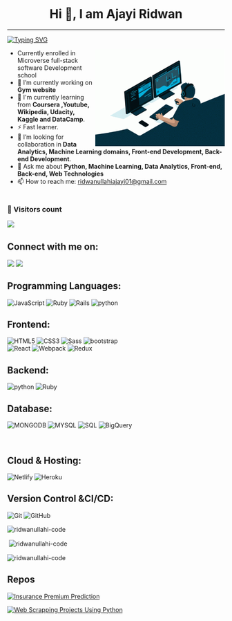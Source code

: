 <h1 align='center' style = 'margin-top:50px'>Hi 👋, I am Ajayi Ridwan</h1><hr>

[![Typing SVG](https://readme-typing-svg.demolab.com?font=Fira+Code&size=40&pause=1000&center=true&vCenter=true&width=1000&height=52&lines=Enrolled+in+Microverse;Full-stack+Software+Developer;Aspirant+Data+Science)](https://git.io/typing-svg)

<img align = 'right' alt = 'coding' width='300' src='https://github.com/Abhishek20182/Abhishek20182/blob/main/coding.gif'>

- Currently enrolled in Microverse full-stack software Development school
- 🔭 I’m currently working on **Gym website**
- 🌱 I'm currently learning from **Coursera ,Youtube, Wikipedia, Udacity, Kaggle and DataCamp**.
- ⚡️ Fast learner.
- 👯 I’m looking for collaboration in **Data Analytics, Machine Learning domains, Front-end Development, Back-end Development**.
- 💬 Ask me about **Python, Machine Learning, Data Analytics, Front-end, Back-end, Web Technologies**
- 📫 How to reach me: ridwanullahiajayi01@gmail.com
<br><br>

<h3> 👱 Visitors count </h3>
<img src="https://profile-counter.glitch.me/Ridwanullahi-code/count.svg" />

<b><h2>Connect with me on:</h2></b>
<a href="https://twitter.com/Ridwanullahi22"><img src="https://img.shields.io/badge/twitter-0D95E8?style=for-the-badge&logo=twitter&logoColor=white"/></a>
<a href="https://www.linkedin.com/in/ajayi-ridwan-2a1515199/"><img height="30px" src="https://img.shields.io/badge/linkedin-8E2DE2?style=for-the-badge&logo=google%20chrome&logoColor=white"/></a>

<h2><b>Programming Languages:</b></h2>

![JavaScript](https://img.shields.io/badge/-JavaScript-grey?style=for-the-badge&logo=javascript&logoColor=white&labelColor=8E2DE2)
![Ruby](https://img.shields.io/badge/-ruby-grey?style=for-the-badge&logo=Ruby&logoColor=white&labelColor=8E2DE2)
![Rails](https://img.shields.io/badge/-Rails-grey?style=for-the-badge&logo=Markdown&logoColor=white&labelColor=8E2DE2)
![python](https://img.shields.io/badge/-python-grey?style=for-the-badge&logo=python&logoColor=white&labelColor=8E2DE2)

<h2><b>Frontend:</b></h2>

![HTML5](https://img.shields.io/badge/html%205-grey?style=for-the-badge&logo=html5&logoColor=white&labelColor=8E2DE2)
![CSS3](https://img.shields.io/badge/css%203-grey?style=for-the-badge&logo=css3&logoColor=white&labelColor=8E2DE2)
![Sass](https://img.shields.io/badge/sass-grey?style=for-the-badge&logo=sass&logoColor=white&labelColor=8E2DE2)
![bootstrap](https://img.shields.io/badge/-bootstrap-grey?style=for-the-badge&logo=bootstrap&logoColor=white&labelColor=8E2DE2)
<br>
![React](https://img.shields.io/badge/-react-grey?style=for-the-badge&logo=react&logoColor=white&labelColor=8E2DE2)
![Webpack](https://img.shields.io/badge/-webpack-grey?style=for-the-badge&logo=webpack&logoColor=white&labelColor=8E2DE2)
![Redux](https://img.shields.io/badge/-redux-grey?style=for-the-badge&logo=redux&logoColor=white&labelColor=8E2DE2)
<br>
<h2><b>Backend:</b></h2>

![python](https://img.shields.io/badge/-python-grey?style=for-the-badge&logo=python&logoColor=white&labelColor=8E2DE2)
![Ruby](https://img.shields.io/badge/-ruby-grey?style=for-the-badge&logo=Ruby&logoColor=white&labelColor=8E2DE2)
<br>
<h2><b>Database:</b></h2>

![MONGODB](https://img.shields.io/badge/-mongodb-grey?style=for-the-badge&logo=mongodb&logoColor=white&labelColor=8E2DE2)
![MYSQL](https://img.shields.io/badge/-mysql-grey?style=for-the-badge&logo=mysql&logoColor=white&labelColor=8E2DE2)
![SQL](https://img.shields.io/badge/-sql-8E2DE2?style=for-the-badge&logo=sql&logoColor=white&labelColor=8E2DE2)
![BigQuery](https://img.shields.io/badge/-bigquery-8E2DE2?style=for-the-badge&logo=bigquery&logoColor=white&labelColor=8E2DE2)

<br>
<h2>Cloud & Hosting:</h2>

![Netlify](https://img.shields.io/badge/-netlify-grey?style=for-the-badge&logo=netlify&logoColor=white&labelColor=8E2DE2)
![Heroku](https://img.shields.io/badge/-heroku-grey?style=for-the-badge&logo=heroku&logoColor=white&labelColor=8E2DE2)
<br>

<h2><b>Version Control &CI/CD:</b></h2>

![Git](https://img.shields.io/badge/-git-grey?style=for-the-badge&logo=git&logoColor=white&labelColor=8E2DE2)
![GitHub](https://img.shields.io/badge/-github-grey?style=for-the-badge&logo=github&logoColor=white&labelColor=8E2DE2)


<p><img align="center" src="https://github-readme-stats.vercel.app/api/top-langs?username=ridwanullahi-code&theme=tokyonight&show_icons=true&locale=en&layout=compact" alt="ridwanullahi-code" /></p>

<p>&nbsp;<img align="center" src="https://github-readme-stats.vercel.app/api?username=ridwanullahi-code&theme=tokyonight&show_icons=true&locale=en" alt="ridwanullahi-code" /></p>

<p><img align="center" src="https://github-readme-streak-stats.herokuapp.com/?user=ridwanullahi-code&theme=tokyonight" alt="ridwanullahi-code" /></p>

## Repos
[![Insurance Premium Prediction](https://github-readme-stats.vercel.app/api/pin/?username=Ridwanullahi-code&theme=github_dark&repo=Insurance-Premium-Prediction&show_owner=true)](https://github.com/Ridwanullahi-code/Insurance-Premium-Prediction)

[![Web Scrapping Projects Using Python](https://github-readme-stats.vercel.app/api/pin/?username=Ridwanullahi-code&theme=github_dark&repo=Python-Web-Scraping-Projects&show_owner=true)](https://github.com/Ridwanullahi-code/Python-Web-Scraping-Projects)

